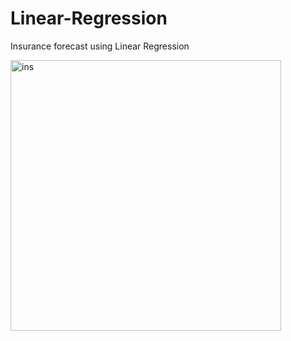 # Linear-Regression
Insurance forecast using Linear Regression

<img width="433" alt="ins" src="https://user-images.githubusercontent.com/47552176/53305230-db559600-384c-11e9-8b62-90efdce7893f.PNG">
